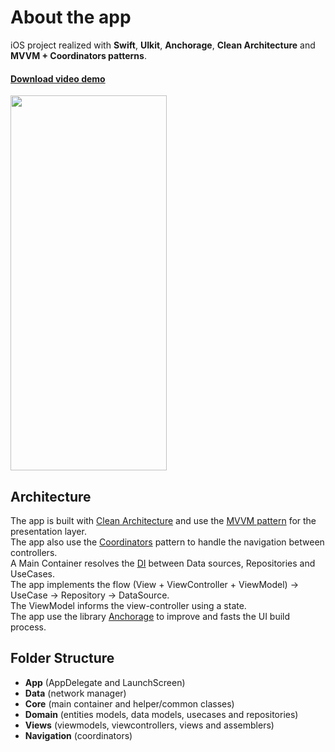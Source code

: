 <h1>About the app</h1>

iOS project realized with **Swift**, **UIkit**, **Anchorage**, **Clean Architecture** and **MVVM + Coordinators patterns**.<br>
<h4><a href="https://user-images.githubusercontent.com/6122888/178473870-25b8bb45-85a9-4044-b445-02caddca11e2.mov" target="_blank">Download video demo</a><br></h4>
<p float="center">

<img src="https://user-images.githubusercontent.com/6122888/184452017-91700efe-2ed2-4411-aabd-fe8f0d1153d4.png" width="250" height="600">

</p>


## Architecture

The app is built with <a href="https://tech.olx.com/clean-architecture-and-mvvm-on-ios-c9d167d9f5b3" target="_blank">Clean Architecture</a> and use the <a href="https://it.wikipedia.org/wiki/Model-view-viewmodel" target="_blank">MVVM pattern</a> for the presentation layer.
<br>The app also use the <a href="https://betterprogramming.pub/leverage-the-coordinator-design-pattern-in-swift-5-cd5bb9e78e12" target="_blank">Coordinators</a> pattern to handle the navigation between controllers.
<br>A Main Container resolves the <a href="https://en.wikipedia.org/wiki/Dependency_injection">DI</a> between Data sources, Repositories and UseCases.
<br>The app implements the flow (View + ViewController + ViewModel) -> UseCase -> Repository -> DataSource. 
<br>The ViewModel informs the view-controller using a state. 
<br>The app use the library <a href="https://github.com/Rightpoint/Anchorage" target="_blank">Anchorage</a> to improve and fasts the UI build process. 

## Folder Structure

* **App** (AppDelegate and LaunchScreen)
* **Data** (network manager)
* **Core** (main container and helper/common classes)
* **Domain** (entities models, data models, usecases and repositories)
* **Views** (viewmodels, viewcontrollers, views and assemblers)
* **Navigation** (coordinators)

[product-screenshot]: images/devices.jpeg
